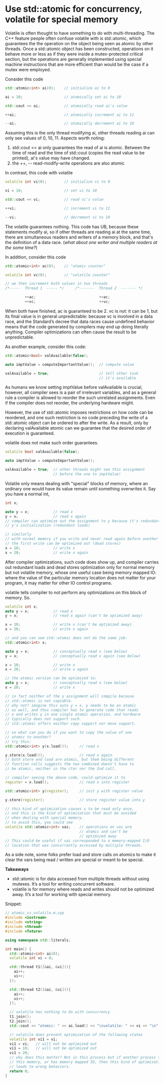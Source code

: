 # Use std::atomic for concurrency, volatile for special memory

Volatile is often thought to have something to do with multi-threading.
The C++ feature people often confuse volatile with is std::atomic, which guarantees the the operation on the object being seen as atomic by other threads.
Once a std::atomic object has been constructed, operations on it behave more or less as if they were inside a mutex-protected critical section, but the operations are generally implemented using special machine instructions that are more efficient than would be the case if a mutex were employed.

Consider this code
```cpp
std::atomic<int> ai(0);    // initialize ai to 0

ai = 10;                   // atomically set ai to 10

std::cout << ai;           // atomically read ai's value

++ai;                      // atomically increment ai to 11

--ai;                      // atomically decrement ai to 10
```

Assuming this is the only thread modifying ai, other threads reading ai can only see values of 0, 10, 11.
Aspects worth noting:
1) std::cout << ai only guarantees the read of ai is atomic.
Between the time of read and the time of std::cout (copies the read value to be printed), ai's value may have changed.
2) the ++, -- read-modify-write operations are also atomic

In contrast, this code with volatile
```cpp
volatile int vi(0);        // initialize vi to 0

vi = 10;                   // set vi to 10

std::cout << vi;           // read vi's value

++vi;                      // increment vi to 11

--vi;                      // decrement vi to 10
```
The volatile guarantees nothing.
This code has UB, because these statements modify ai, so if other threads are reading ai at the same time, there are simultaneous readers and writers of a memory block, and that's the definition of a data race. (_what about one writer and multiple readers at the some time?_)

In addition, consider this code
```cpp
std::atomic<int> ac(0);    // "atomic counter"

volatile int vc(0);        // "volatile counter"

// we then increment both values in two threads
/*-----  Thread 1  ----- */     /*-------  Thread 2  ------- */

         ++ac;                             ++ac;
         ++vc;                             ++vc;
```

When both have finished, ac is guaranteed to be 2.
vc is not: it can be 1, but its final value is in general unpredictable: because vc is involved in a data race, and the Standard’s decree that data races cause undefined behavior means that the code generated by compilers may end up doing literally anything. Compiler optimizations can often cause the result to be unpredictable.

As another example, consider this code:
```cpp
std::atomic<bool> valAvailable(false);

auto imptValue = computeImportantValue();  // compute value

valAvailable = true;                       // tell other task
                                           // it's available
```
As humans we know setting imptValue before valAvailable is crucial, however, all compiler sees is a pair of irrelevant variables, and as a general rule a compiler is allowed to reorder the such unrelated assignments.
Even if the compiler does not reorder, the underlying hardware might.

However, the use of std::atomic imposes restrictions on how code can be reordered, and one such restriction is no code preceding the write of a std::atomic object can be ordered to after the write.
As a result, only by declaring valAvailable atomic can we guarantee that the desired order of execution is guaranteed.

volatile does not make such order guarantees.
```cpp
volatile bool valAvailable(false);

auto imptValue = computeImportantValue();

valAvailable = true;  // other threads might see this assignment
                      // before the one to imptValue!
```

Volatile only means dealing with "special" blocks of memory, where an ordinary one would have its value remain until something overwrites it.
Say you have a normal int,
```cpp
int x;

auto y = x;           // read x
y = x;                // read x again
// compiler can optimize out the assignment to y because it's redundant with
// y's initialization (redundant loads)

// similarly
// with normal memory if you write and never read again before another write
// the first write can be optimized out (dead stores) 
x = 10;               // write x
x = 20;               // write x again
```
After compiler optimizations, such code does show up, and compiler carries out redundant loads and dead stores optimization only for normal memory but not volatile memory, whose one useful case being memory mapped IO: where the value of the particular memory location does not matter for your program, it may matter for other IO control programs.

volatile tells compiler to not perform any optimizations on this block of memory. So.
```cpp
volatile int x;
auto y = x;           // read x
y = x;                // read x again (can't be optimized away)

x = 10;               // write x (can't be optimized away)
x = 20;               // write x again

// and you can see std::atomic does not do the same job:
std::atomic<int> x;

auto y = x;           // conceptually read x (see below)
y = x;                // conceptually read x again (see below)

x = 10;               // write x
x = 20;               // write x again

// the atomic version can be optimized to:
auto y = x;           // conceptually read x (see below)
x = 20;               // write x

// in fact neither of the y assignment will compile because
// std::atomic is not copiable.
// why not? imagine this auto y = x, y needs to be an atomic
// as well, and thus compiler has to generate code that reads
// x and writes y in one single atomic operation, and hardware
// typically does not support such.
// std::atomic offers neither copy support nor move support.

// so what can you do if you want to copy the value of one
// atomic to another?
// try this:
std::atomic<int> y(x.load());     // read x

y.store(x.load());                // read x again
// both store and load are atomic, but them being different
// function calls suggests the two combined doesn't have to
// be atomic, neither in the ctor nor the 2nd call.

// compiler seeing the above code, could optimize it to
register = x.load();              // read x into register

std::atomic<int> y(register);     // init y with register value

y.store(register);                // store register value into y

// this kind of optimization causes x to be read only once,
// and this is the kind of optimization that must be avoided
// when dealing with special memory.
// to avoid this, you could see
volatile std::atomic<int> vai;    // operations on vai are
                                  // atomic and can't be
                                  // optimized away
// This could be useful if vai corresponded to a memory-mapped I/O
// location that was concurrently accessed by multiple threads.
```

As a side note, some folks prefer load and store calls on atomics to make it clear the vars being read / written are special or meant to be special.

**Takeaways**
* std::atomic is for data accessed from multiple threads without using mutexes. It’s a tool for writing concurrent software.
* volatile is for memory where reads and writes should not be optimized away. It’s a tool for working with special memory.

Snippet:
```cpp
// atomic_vs_volatile.m.cpp
#include <iostream>
#include <string>
#include <thread>
#include <future>

using namespace std::literals;

int main() {
  std::atomic<int> ai(0);
  volatile int vi = 0;

  std::thread t1([&ai, &vi](){
    ai++;
    vi++;
  });

  std::thread t2([&ai, &vi](){
    ai++;
    vi++;
  });

  // volatile has nothing to do with concurrency
  t1.join();
  t2.join();
  std::cout << "atomic: " << ai.load() << "\nvolatile: " << vi << "\n";

  // volatile does prevent optimization of the following states
  volatile int vi1 = vi;
  vi1 = vi;   // will not be optimized out
  vi1 = 10;   // will not be optimized out
  vi1 = 20;
  // why does this matter? Not in this process but if another process shares
  // this memory, or has memory mapped IO, then this kind of optimization
  // leads to wrong behaviors.
  return 0;
}

```
